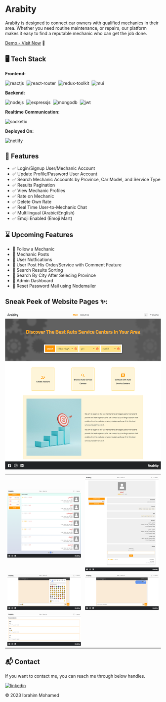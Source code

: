 # Arabity

Arabity is designed to connect car owners with qualified mechanics in their area. Whether you need routine maintenance, or repairs, our platform makes it easy to find a reputable mechanic who can get the job done.

[Demo - Visit Now](https://arabity-fzmr.onrender.com) 🚀

## 🖥️ Tech Stack

**Frontend:**

![reactjs](https://img.shields.io/badge/React-20232A?style=for-the-badge&logo=react&logoColor=61DAFB)&nbsp;
![react-router](https://img.shields.io/badge/React_Router-CA4245?style=for-the-badge&logo=react-router&logoColor=white)&nbsp;
![redux-toolkit](https://img.shields.io/badge/Redux-593D88?style=for-the-badge&logo=redux&logoColor=white)&nbsp;
![mui](https://img.shields.io/badge/Material--UI-0081CB?style=for-the-badge&logo=material-ui&logoColor=white)&nbsp;

**Backend:**

![nodejs](https://img.shields.io/badge/Node.js-43853D?style=for-the-badge&logo=node.js&logoColor=white)&nbsp;
![expressjs](https://img.shields.io/badge/Express.js-000000?style=for-the-badge&logo=express&logoColor=white)&nbsp;
![mongodb](https://img.shields.io/badge/MongoDB-4EA94B?style=for-the-badge&logo=mongodb&logoColor=white)&nbsp;
![jwt](https://img.shields.io/badge/JWT-000000?style=for-the-badge&logo=JSON%20web%20tokens&logoColor=white)&nbsp;

**Realtime Communication:**

![socketio](https://img.shields.io/badge/Socket.io-010101?&style=for-the-badge&logo=Socket.io&logoColor=white)

**Deployed On:**

![netlify](https://img.shields.io/badge/netlify-32e6e2?style=for-the-badge&logo=netlify&logoColor=white)

## 🚀 Features

- ✅ Login/Signup User/Mechanic Account
- ✅ Update Profile/Password User Account
- ✅ Search Mechanic Accounts by Province, Car Model, and Service Type
- ✅ Results Pagination
- ✅ View Mechanic Profiles
- ✅ Rate on Mechanic
- ✅ Delete Own Rate
- ✅ Real Time User-to-Mechanic Chat
- ✅ Multilingual (Arabic/English)
- ✅ Emoji Enabled (Emoji Mart)

## ⌛ Upcoming Features

- 🚧 Follow a Mechanic
- 🚧 Mechanic Posts
- 🚧 User Notfications
- 🚧 User Post His Order/Service with Comment Feature
- 🚧 Search Results Sorting
- 🚧 Search By City After Selecing Province
- 🚧 Admin Dashboard
- 🚧 Reset Password Mail using Nodemailer

## Sneak Peek of Website Pages ✨:

![home](images/img-1.png)

<table>
  <tr>
    <td><img src="images/img-2.png" alt="mockup" /></td>
    <td><img src="images/img-3.png" alt="mockups" /></td>
  </tr>
  <tr>
    <td><img src="images/img-4.png" alt="mockup" /></td>
    <td><img src="images/img-5.png" alt="mockups" /></td>
  </tr>
  <tr>
    <td><img src="images/img-6.png" alt="mockups" /></td>
  </tr>
</table>

<h2>📬 Contact</h2>

If you want to contact me, you can reach me through below handles.

[![linkedin](https://img.shields.io/badge/LinkedIn-0077B5?style=for-the-badge&logo=linkedin&logoColor=white)](https://www.linkedin.com/in/ibrahim-embaby)

© 2023 Ibrahim Mohamed
